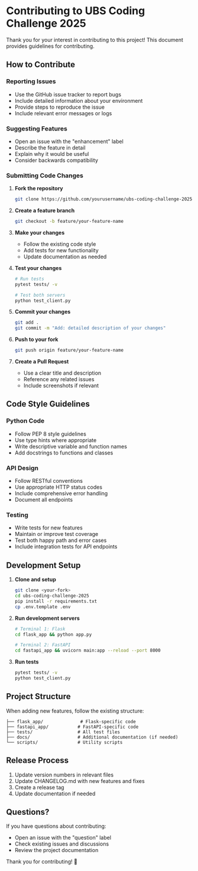 # Contributing to UBS Coding Challenge 2025

Thank you for your interest in contributing to this project! This document provides guidelines for contributing.

## How to Contribute

### Reporting Issues
- Use the GitHub issue tracker to report bugs
- Include detailed information about your environment
- Provide steps to reproduce the issue
- Include relevant error messages or logs

### Suggesting Features
- Open an issue with the "enhancement" label
- Describe the feature in detail
- Explain why it would be useful
- Consider backwards compatibility

### Submitting Code Changes

1. **Fork the repository**
   ```bash
   git clone https://github.com/yourusername/ubs-coding-challenge-2025.git
   ```

2. **Create a feature branch**
   ```bash
   git checkout -b feature/your-feature-name
   ```

3. **Make your changes**
   - Follow the existing code style
   - Add tests for new functionality
   - Update documentation as needed

4. **Test your changes**
   ```bash
   # Run tests
   pytest tests/ -v
   
   # Test both servers
   python test_client.py
   ```

5. **Commit your changes**
   ```bash
   git add .
   git commit -m "Add: detailed description of your changes"
   ```

6. **Push to your fork**
   ```bash
   git push origin feature/your-feature-name
   ```

7. **Create a Pull Request**
   - Use a clear title and description
   - Reference any related issues
   - Include screenshots if relevant

## Code Style Guidelines

### Python Code
- Follow PEP 8 style guidelines
- Use type hints where appropriate
- Write descriptive variable and function names
- Add docstrings to functions and classes

### API Design
- Follow RESTful conventions
- Use appropriate HTTP status codes
- Include comprehensive error handling
- Document all endpoints

### Testing
- Write tests for new features
- Maintain or improve test coverage
- Test both happy path and error cases
- Include integration tests for API endpoints

## Development Setup

1. **Clone and setup**
   ```bash
   git clone <your-fork>
   cd ubs-coding-challenge-2025
   pip install -r requirements.txt
   cp .env.template .env
   ```

2. **Run development servers**
   ```bash
   # Terminal 1: Flask
   cd flask_app && python app.py
   
   # Terminal 2: FastAPI  
   cd fastapi_app && uvicorn main:app --reload --port 8000
   ```

3. **Run tests**
   ```bash
   pytest tests/ -v
   python test_client.py
   ```

## Project Structure

When adding new features, follow the existing structure:

```
├── flask_app/              # Flask-specific code
├── fastapi_app/           # FastAPI-specific code
├── tests/                 # All test files
├── docs/                  # Additional documentation (if needed)
└── scripts/               # Utility scripts
```

## Release Process

1. Update version numbers in relevant files
2. Update CHANGELOG.md with new features and fixes
3. Create a release tag
4. Update documentation if needed

## Questions?

If you have questions about contributing:
- Open an issue with the "question" label
- Check existing issues and discussions
- Review the project documentation

Thank you for contributing! 🚀

